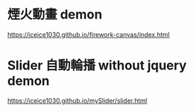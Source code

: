 

# 煙火動畫 demon
https://iceice1030.github.io/firework-canvas/index.html


# Slider 自動輪播 without jquery demon
https://iceice1030.github.io/mySlider/slider.html
